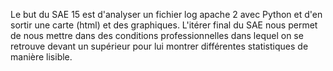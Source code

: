 Le but du SAE 15 est d'analyser un fichier log apache 2 avec Python et d'en sortir une carte (html) et des graphiques. L'itérer final du SAE nous permet de nous mettre dans des conditions professionnelles dans lequel on se retrouve devant un supérieur pour lui montrer différentes statistiques de manière lisible.
